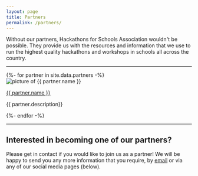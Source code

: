 ```yaml
---
layout: page
title: Partners
permalink: /partners/
---
```


Without our partners, Hackathons for Schools Association wouldn't be possible. They provide us with the resources and information that we use to run the highest quality hackathons and workshops in schools all across the country.

---

<div class="item-container">
  {%- for partner in site.data.partners -%}
  <div class="item">
    <img class="picture" src="{{ partner.logo | relative_url }}" alt="picture of {{ partner.name }}">
    <div class="info">
      <a style="color=black;" href="{{ partner.site }}"><p class="name">{{ partner.name }}</p></a>
      <p class="description">{{ partner.description}}</p>
    </div>
  </div>
  {%- endfor -%}
</div>

---

## Interested in becoming one of our partners?
Please get in contact if you would like to join us as a partner! We will be happy to send you any more information that you require, by [email](mailto:contact@hackathonsforschools.com "Email") or via any of our social media pages (below).
